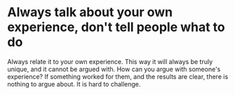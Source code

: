 # Always talk about your own experience, don't tell people what to do

Always relate it to your own experience. This way it will always be truly unique, and it cannot be argued with. How can you argue with someone's experience? If something worked for them, and the results are clear, there is nothing to argue about. It is hard to challenge.
